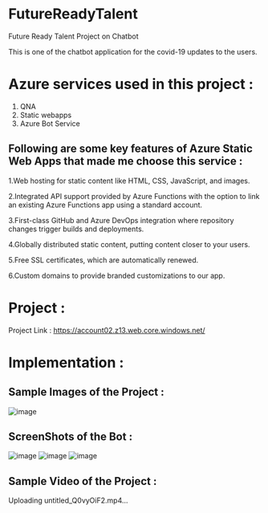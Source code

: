 # FutureReadyTalent
Future Ready Talent Project on Chatbot

This is one of the chatbot application for the covid-19 updates to the users.

# Azure services used in this project :

1. QNA
2. Static webapps 
3. Azure Bot Service

Following are some key features of Azure Static Web Apps that made me choose this service :
------------------------------------------------------------------------------------------

1.Web hosting for static content like HTML, CSS, JavaScript, and images.

2.Integrated API support provided by Azure Functions with the option to link an existing Azure Functions app using a standard account.

3.First-class GitHub and Azure DevOps integration where repository changes trigger builds and deployments.

4.Globally distributed static content, putting content closer to your users.

5.Free SSL certificates, which are automatically renewed.

6.Custom domains to provide branded customizations to our app.

# Project : 

Project Link : https://account02.z13.web.core.windows.net/

# Implementation : 

Sample Images of the Project : 
------------------------------

![image](https://user-images.githubusercontent.com/96280332/168070010-10ea0c48-1c45-4ccf-a4c8-ec9aa70087cd.png)

ScreenShots of the Bot : 
------------------------

![image](https://user-images.githubusercontent.com/96280332/168070028-bb6b2b2c-7eeb-49ee-9c96-6b8c19c4dae3.png)
![image](https://user-images.githubusercontent.com/96280332/168070063-d4aa49eb-6c64-442e-8b5f-2bff6239bdc5.png)
![image](https://user-images.githubusercontent.com/96280332/168070089-4ebe6caf-6953-42a2-bf76-69c2de46ad64.png)

Sample Video of the Project : 
-----------------------------


Uploading untitled_Q0vyOiF2.mp4…


